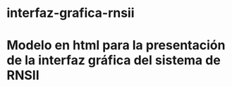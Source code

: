 # interfaz-grafica-rnsii

<h1>Modelo en html para la presentación de la interfaz gráfica del sistema de RNSII</h1>
